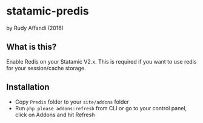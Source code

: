 # statamic-predis
by Rudy Affandi (2016)

## What is this?
Enable Redis on your Statamic V2.x. This is required if you want to use redis for your session/cache storage.

## Installation
- Copy `Predis` folder to your `site/addons` folder
- Run `php please addons:refresh` from CLI or go to your control panel, click on Addons and hit Refresh
